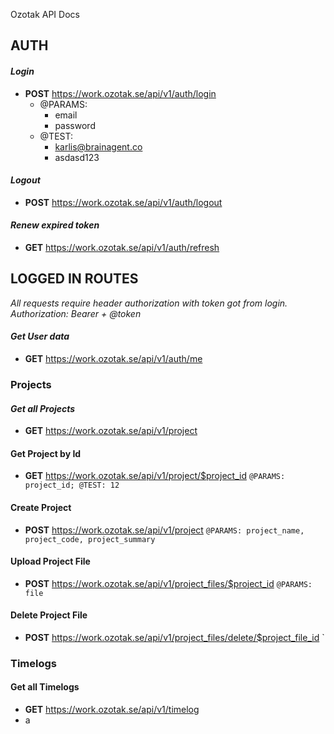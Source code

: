 

Ozotak API Docs

## AUTH

  

#### *Login*

* **POST** https://work.ozotak.se/api/v1/auth/login 
	* @PARAMS: 
		* email
		* password
	* @TEST:
		* karlis@brainagent.co 
		* asdasd123 

#### *Logout*

* **POST** https://work.ozotak.se/api/v1/auth/logout

#### *Renew expired token*

* **GET** https://work.ozotak.se/api/v1/auth/refresh

  

## LOGGED IN ROUTES

*All requests require header authorization with token got from login. Authorization: Bearer + @token*

#### *Get User data*

* **GET** https://work.ozotak.se/api/v1/auth/me

### Projects

  

#### *Get all Projects*

* **GET** https://work.ozotak.se/api/v1/project

#### Get Project by Id

* **GET** https://work.ozotak.se/api/v1/project/$project_id `@PARAMS: project_id; @TEST: 12`

#### Create Project

* **POST** https://work.ozotak.se/api/v1/project `@PARAMS: project_name, project_code, project_summary`

#### Upload Project File

* **POST** https://work.ozotak.se/api/v1/project_files/$project_id `@PARAMS: file`

#### Delete Project File

* **POST** https://work.ozotak.se/api/v1/project_files/delete/$project_file_id `

### Timelogs

  

#### Get all Timelogs

* **GET** https://work.ozotak.se/api/v1/timelog
* a
<!--stackedit_data:
eyJoaXN0b3J5IjpbLTE2MTU1MTI1OTQsMTg4MzczNTE3XX0=
-->